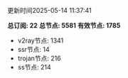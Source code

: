更新时间2025-05-14 11:37:41

**总订阅: 22**
**总节点: 5581**
**有效节点: 1785**
- v2ray节点: 1341
- ssr节点: 14
- trojan节点: 216
- ss节点: 214
